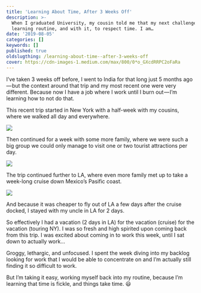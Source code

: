 ```yaml
---
title: 'Learning About Time, After 3 Weeks Off'
description: >-
  When I graduated University, my cousin told me that my next challenge would be
  learning routine, and with it, to respect time. I am…
date: '2019-08-05'
categories: []
keywords: []
published: true
oldslugthing: /learning-about-time--after-3-weeks-off
cover: https://cdn-images-1.medium.com/max/800/0*o_GXcdRRPC2oFaRa
---
```


I’ve taken 3 weeks off before, I went to India for that long just 5 months ago — but the context around that trip and my most recent one were very different. Because now I have a job where I work until I burn out — I’m learning how to not do that.

This recent trip started in New York with a half-week with my cousins, where we walked all day and everywhere.

![](https://cdn-images-1.medium.com/max/800/0*o_GXcdRRPC2oFaRa)

Then continued for a week with some more family, where we were such a big group we could only manage to visit one or two tourist attractions per day.

![](https://cdn-images-1.medium.com/max/800/0*s17pide54h3pTX80)

The trip continued further to LA, where even more family met up to take a week-long cruise down Mexico’s Pasific coast.

![](https://cdn-images-1.medium.com/max/800/0*rJKeiFk6y25dKPhq)

And because it was cheaper to fly out of LA a few days after the cruise docked, I stayed with my uncle in LA for 2 days.

So effectively I had a vacation (2 days in LA) for the vacation (cruise) for the vacation (touring NY). I was so fresh and high spirited upon coming back from this trip. I was excited about coming in to work this week, until I sat down to actually work…

Groggy, lethargic, and unfocused. I spent the week diving into my backlog looking for work that I would be able to concentrate on and I’m actually still finding it so difficult to work.

But I’m taking it easy, working myself back into my routine, because I’m learning that time is fickle, and things take time. 😃
